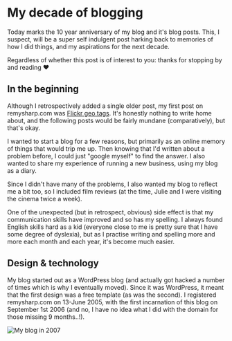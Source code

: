 # My decade of blogging

Today marks the 10 year anniversary of my blog and it's blog posts. This, I suspect, will be a super self indulgent post harking back to memories of how I did things, and my aspirations for the next decade.

Regardless of whether this post is of interest to you: thanks for stopping by and reading ❤

<!--more-->

## In the beginning

Although I retrospectively added a single older post, my first post on remysharp.com was [Flickr geo tags](/2006/09/01/flickr-geo-tags). It's honestly nothing to write home about, and the following posts would be fairly mundane (comparatively), but that's okay.

I wanted to start a blog for a few reasons, but primarily as an online memory of things that would trip me up. Then knowing that I'd written about a problem before, I could just "google myself" to find the answer. I also wanted to share my experience of running a new business, using my blog as a diary.

Since I didn't have many of the problems, I also wanted my blog to reflect me a bit too, so I included film reviews (at the time, Julie and I were visiting the cinema twice a week).

One of the unexpected (but in retrospect, obvious) side effect is that my communication skills have improved and so has my spelling. I always found English skills hard as a kid (everyone close to me is pretty sure that I have some degree of dyslexia), but as I practise writing and spelling more and more each month and each year, it's become much easier.

## Design & technology

My blog started out as a WordPress blog (and actually got hacked a number of times which is why I eventually moved). Since it was WordPress, it meant that the first design was a free template (as was the second). I registered remysharp.com on 13-June 2005, with the first incarnation of this blog on September 1st 2006 (and no, I have no idea what I did with the domain for those missing 9 months..!).

![My blog in 2007](/images/blog-200702-cropped.png)






